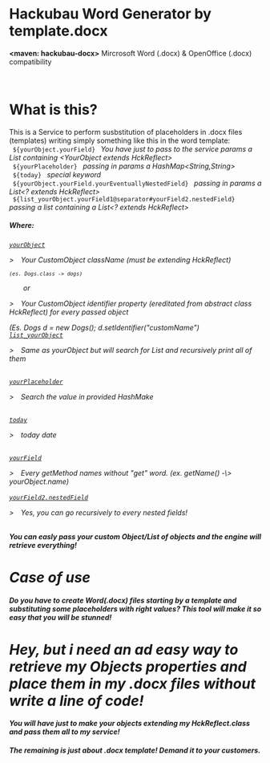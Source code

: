 # Hackubau Word Generator by template.docx
<span class="lead"><b><maven: hackubau-docx></b> Mircrosoft Word (.docx) & OpenOffice (.docx) compatibility</span>

<br>
<h1><b>What is this?</b></h1>
This is a Service to perform susbstitution of placeholders in .docx files (templates) writing simply something like this in the word template:
<br>
<code> ${yourObject.yourField} </code> <i> You have just to pass to the service params a List containing &#60;YourObject extends HckReflect&#62;</i>
<br>
<code> ${yourPlaceholder} </code> <i> passing in params a HashMap&#60;String,String&#62;</i>
<br>
<code> ${today} </code> <i> special keyword</i>
<br>
<code> ${yourObject.yourField.yourEventuallyNestedField} </code>  <i> passing in params a List&#60;? extends HckReflect&#62;</i>
<br>
<code> ${list_yourObject.yourField1@separator#yourField2.nestedField} </code><i> passing a list containing a <i>List&#60;? extends HckReflect&#62;</i>
<h5>Where:</h5
 
 <code><u>yourObject</u></code> 
  <p class="lead">&#62;&emsp;Your CustomObject className (must be extending HckReflect)</p><code><code><i>(es. Dogs.class -> dogs)</i></code></code>
  <p>&emsp;&emsp;or<p>
  <p class="lead">&#62;&emsp;Your CustomObject identifier property (ereditated from abstract class HckReflect) for every passed object</p>
  <i>(Es. Dogs d = new Dogs(); d.setIdentifier("customName")</i>
 <br>
 <code><u>list_yourObject</u></code> 
  <p class="lead">&#62;&emsp;Same as yourObject but will search for List<yourObject> and recursively print all of them</p>
   <br>
 <code><u>yourPlaceholder</u></code> 
  <p class="lead">&#62;&emsp;Search the value in provided HashMake<key,value></p>
 <br>
 <code><u>today</u></code> 
  <p class="lead">&#62;&emsp;today date</p>
 <br>
 <code><u>yourField</u></code> 
<p>&#62;&emsp;Every getMethod names without "get" word. (ex. getName() -\> yourObject.name)
  <br><br>
 <code><u>yourField2.nestedField</u></code> 
<p>&#62;&emsp;Yes, you can go recursively to every nested <Object extends HckReflect> fields!
  <br><br>
 
<b>You can easly pass your custom Object/List of objects and the engine will retrieve everything!</b>


<h1 class="lead">Case of use</h1>

<h4 class="lead">Do you have to create Word(.docx) files starting by a template and substituting some placeholders with right values?
This tool will make it so easy that you will be stunned! </h4>

<h1 class="lead">Hey, but i need an ad easy way to retrieve my Objects properties and place them in my .docx files without write a line of code!</h1>

<h4 class="lead">You will have just to make your objects extending my HckReflect.class and pass them all to my service!</h4>
<h5 class="lead">The remaining is just about .docx template! Demand it to your customers.</h5>

